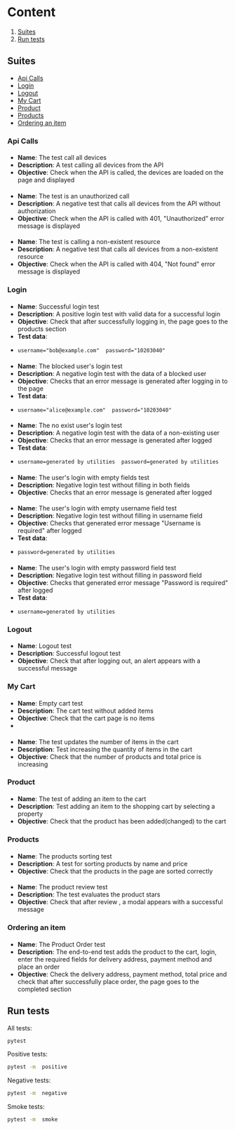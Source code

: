 # Content

1. [Suites](#suites)
2. [Run tests](#run-tests)

## Suites
- [Api Calls](#api-calls) 
- [Login](#login)
- [Logout](#logout)
- [My Cart](#my-cart)
- [Product](#product)
- [Products](#products)
- [Ordering an item](#ordering-an-item)

### Api Calls
####  
- **Name**: The test call all devices
- **Description**: A test calling all devices from the API
- **Objective**: Check when the API is called, the devices are loaded on the page and displayed

####  
- **Name**: The test is an unauthorized call
- **Description**: A negative test that calls all devices from the API without authorization
- **Objective**: Check when the API is called with 401, "Unauthorized" error message is displayed

#### 
- **Name**: The test is calling a non-existent resource
- **Description**: A negative test that calls all devices from a non-existent resource
- **Objective**: Check when the API is called with 404, "Not found" error message is displayed


### Login
####  
- **Name**: Successful login test
- **Description**: A positive login test with valid data for a successful login
- **Objective**: Check that after successfully logging in, the page goes to the products section
- **Test data**: 
-     username="bob@example.com"  password="10203040"

####  
- **Name**: The blocked user's login test
- **Description**: A negative login test with the data of a blocked user
- **Objective**: Checks that an error message is generated after logging in to the page
- **Test data**: 
-     username="alice@example.com"  password="10203040"

#### 
- **Name**: The no exist user's login test
- **Description**: A negative login test with the data of a non-existing user
- **Objective**: Checks that an error message is generated after logged
- **Test data**:
-     username=generated by utilities  password=generated by utilities

#### 
- **Name**: The user's login with empty fields test
- **Description**: Negative login test without filling in both fields
- **Objective**: Checks that an error message is generated after logged

#### 
- **Name**: The user's login with empty username field test
- **Description**: Negative login test without filling in username field
- **Objective**: Checks that generated error message "Username is required" after logged
- **Test data**:
-     password=generated by utilities

#### 
- **Name**: The user's login with empty password field test
- **Description**: Negative login test without filling in password field
- **Objective**: Checks that generated error message "Password is required" after logged
- **Test data**:
-     username=generated by utilities


### Logout
####  
- **Name**: Logout test
- **Description**: Successful logout test
- **Objective**: Check that after logging out, an alert appears with a successful message


### My Cart
####  
- **Name**: Empty cart test
- **Description**: The cart test without added items
- **Objective**: Check that the  cart page is no items
- 
####  
- **Name**: The test updates the number of items in the cart
- **Description**: Test increasing the quantity of items in the cart
- **Objective**: Check that the number of products and total price is increasing


### Product
####  
- **Name**: The test of adding an item to the cart
- **Description**: Test adding an item to the shopping cart by selecting a property
- **Objective**: Check that the product has been added(changed) to the cart


### Products
####  
- **Name**: The products sorting test
- **Description**: A test for sorting products by name and price
- **Objective**: Check that the products in the page are sorted correctly

####  
- **Name**: The product review test
- **Description**: The test evaluates the product stars
- **Objective**: Check that after review , a modal appears with a successful message



### Ordering an item
####  
- **Name**: The Product Order test
- **Description**: The end-to-end test adds the product to the cart, login, enter the required fields for delivery address, payment method and place an order
- **Objective**: Check the delivery address, payment method, total price and check that after successfully place order, the page goes to the completed section



## Run tests
All tests:

```sh
pytest
```

Positive tests:

```sh
pytest -m  positive
```

Negative tests:

```sh
pytest -m  negative
```

Smoke tests:

```sh
pytest -m  smoke
```
